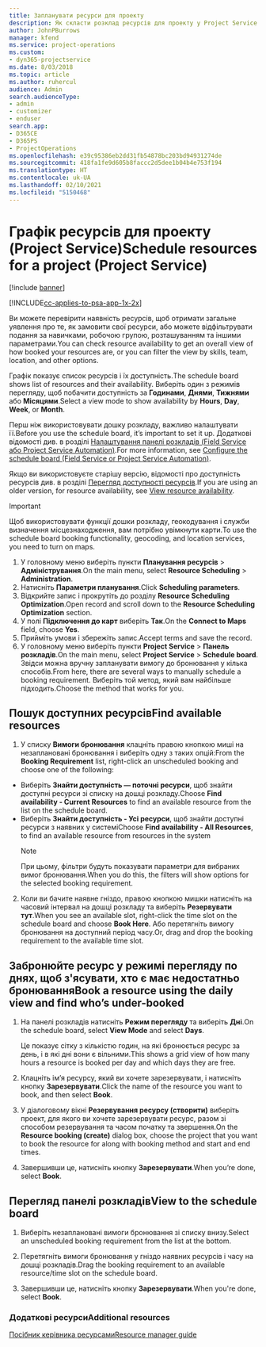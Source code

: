```yaml
---
title: Запланувати ресурси для проекту
description: Як скласти розклад ресурсів для проекту у Project Service
author: JohnPBurrows
manager: kfend
ms.service: project-operations
ms.custom:
- dyn365-projectservice
ms.date: 8/03/2018
ms.topic: article
ms.author: ruhercul
audience: Admin
search.audienceType:
- admin
- customizer
- enduser
search.app:
- D365CE
- D365PS
- ProjectOperations
ms.openlocfilehash: e39c95386eb2dd31fb54878bc203bd94931274de
ms.sourcegitcommit: 418fa1fe9d605b8faccc2d5dee1b04b4e753f194
ms.translationtype: HT
ms.contentlocale: uk-UA
ms.lasthandoff: 02/10/2021
ms.locfileid: "5150468"
---
```

# <a name="schedule-resources-for-a-project-project-service"></a><span data-ttu-id="ff87a-103">Графік ресурсів для проекту (Project Service)</span><span class="sxs-lookup"><span data-stu-id="ff87a-103">Schedule resources for a project (Project Service)</span></span>

[!include [banner](../includes/psa-now-project-operations.md)]

[!INCLUDE[cc-applies-to-psa-app-1x-2x](../includes/cc-applies-to-psa-app-1x-2x.md)]

<span data-ttu-id="ff87a-104">Ви можете перевірити наявність ресурсів, щоб отримати загальне уявлення про те, як замовити свої ресурси, або можете відфільтрувати подання за навичками, робочою групою, розташуванням та іншими параметрами.</span><span class="sxs-lookup"><span data-stu-id="ff87a-104">You can check resource availability to get an overall view of how booked your resources are, or you can filter the view by skills, team, location, and other options.</span></span>  
  
<span data-ttu-id="ff87a-105">Графік показує список ресурсів і їх доступність.</span><span class="sxs-lookup"><span data-stu-id="ff87a-105">The schedule board shows list of resources and their availability.</span></span> <span data-ttu-id="ff87a-106">Виберіть один з режимів перегляду, щоб побачити доступність за **Годинами**, **Днями**, **Тижнями** або **Місяцями**.</span><span class="sxs-lookup"><span data-stu-id="ff87a-106">Select a view mode to show availability by **Hours**, **Day**, **Week**, or **Month**.</span></span>  
  
<span data-ttu-id="ff87a-107">Перш ніж використовувати дошку розкладу, важливо налаштувати її.</span><span class="sxs-lookup"><span data-stu-id="ff87a-107">Before you use the schedule board, it’s important to set it up.</span></span> <span data-ttu-id="ff87a-108">Додаткові відомості див. в розділі [Налаштування панелі розкладів (Field Service або Project Service Automation)](https://docs.microsoft.com/dynamics365/field-service/configure-schedule-board).</span><span class="sxs-lookup"><span data-stu-id="ff87a-108">For more information, see [Configure the schedule board (Field Service or Project Service Automation)](https://docs.microsoft.com/dynamics365/field-service/configure-schedule-board).</span></span>
  
<span data-ttu-id="ff87a-109">Якщо ви використовуєте старішу версію, відомості про доступність ресурсів див. в розділі [Перегляд доступності ресурсів](../psa/view-resource-availability.md).</span><span class="sxs-lookup"><span data-stu-id="ff87a-109">If you are using an older version, for resource availability, see [View resource availability](../psa/view-resource-availability.md).</span></span>  

> [!IMPORTANT]
>  <span data-ttu-id="ff87a-110">Щоб використовувати функції дошки розкладу, геокодування і служби визначення місцезнаходження, вам потрібно увімкнути карти.</span><span class="sxs-lookup"><span data-stu-id="ff87a-110">To use the schedule board booking functionality, geocoding, and location services, you need to turn on maps.</span></span>  
> 
> 1. <span data-ttu-id="ff87a-111">У головному меню виберіть пункти **Планування ресурсів** > **Адміністрування**.</span><span class="sxs-lookup"><span data-stu-id="ff87a-111">On the main menu, select **Resource Scheduling** > **Administration**.</span></span>  
> 2. <span data-ttu-id="ff87a-112">Натисніть **Параметри планування**.</span><span class="sxs-lookup"><span data-stu-id="ff87a-112">Click **Scheduling parameters**.</span></span>  
> 3. <span data-ttu-id="ff87a-113">Відкрийте запис і прокрутіть до розділу **Resource Scheduling Optimization**.</span><span class="sxs-lookup"><span data-stu-id="ff87a-113">Open record and scroll down to the **Resource Scheduling Optimization** section.</span></span>  
> 4. <span data-ttu-id="ff87a-114">У полі **Підключення до карт** виберіть **Так**.</span><span class="sxs-lookup"><span data-stu-id="ff87a-114">On the **Connect to Maps** field, choose **Yes**.</span></span>  
> 5. <span data-ttu-id="ff87a-115">Прийміть умови і збережіть запис.</span><span class="sxs-lookup"><span data-stu-id="ff87a-115">Accept terms and save the record.</span></span>  
> 6. <span data-ttu-id="ff87a-116">У головному меню виберіть пункти **Project Service** > **Панель розкладів**.</span><span class="sxs-lookup"><span data-stu-id="ff87a-116">On the main menu, select **Project Service** > **Schedule board**.</span></span> <span data-ttu-id="ff87a-117">Звідси можна вручну запланувати вимогу до бронювання у кілька способів.</span><span class="sxs-lookup"><span data-stu-id="ff87a-117">From here, there are several ways to manually schedule a booking requirement.</span></span> <span data-ttu-id="ff87a-118">Виберіть той метод, який вам найбільше підходить.</span><span class="sxs-lookup"><span data-stu-id="ff87a-118">Choose the method that works for you.</span></span>
  
## <a name="find-available-resources"></a><span data-ttu-id="ff87a-119">Пошук доступних ресурсів</span><span class="sxs-lookup"><span data-stu-id="ff87a-119">Find available resources</span></span>

1.  <span data-ttu-id="ff87a-120">У списку **Вимоги бронювання** клацніть правою кнопкою миші на незаплановані бронювання і виберіть одну з таких опцій:</span><span class="sxs-lookup"><span data-stu-id="ff87a-120">From the **Booking Requirement** list, right-click an unscheduled booking and choose one of the following:</span></span>  
  
- <span data-ttu-id="ff87a-121">Виберіть **Знайти доступність — поточні ресурси**, щоб знайти доступні ресурси зі списку на дошці розкладу.</span><span class="sxs-lookup"><span data-stu-id="ff87a-121">Choose **Find availability - Current Resources** to find an available resource from the list on the schedule board.</span></span>  
- <span data-ttu-id="ff87a-122">Виберіть **Знайти доступність - Усі ресурси**, щоб знайти доступні ресурси з наявних у системі</span><span class="sxs-lookup"><span data-stu-id="ff87a-122">Choose **Find availability - All Resources**, to find an available resource from resources in the system</span></span>  
   > [!NOTE]
   >  <span data-ttu-id="ff87a-123">При цьому, фільтри будуть показувати параметри для вибраних вимог бронювання.</span><span class="sxs-lookup"><span data-stu-id="ff87a-123">When you do this, the filters will show options for the selected booking requirement.</span></span>  
  
2. <span data-ttu-id="ff87a-124">Коли ви бачите наявне гніздо, правою кнопкою мишки натисніть на часовий інтервал на дошці розкладу та виберіть **Резервувати тут**.</span><span class="sxs-lookup"><span data-stu-id="ff87a-124">When you see an available slot, right-click the time slot on the schedule board and choose **Book Here**.</span></span> <span data-ttu-id="ff87a-125">Або перетягніть вимогу бронювання на доступний період часу.</span><span class="sxs-lookup"><span data-stu-id="ff87a-125">Or, drag and drop the booking requirement to the available time slot.</span></span>  
  

## <a name="book-a-resource-using-the-daily-view-and-find-whos-under-booked"></a><span data-ttu-id="ff87a-126">Забронюйте ресурс у режимі перегляду по днях, щоб з'ясувати, хто є має недостатньо бронювання</span><span class="sxs-lookup"><span data-stu-id="ff87a-126">Book a resource using the daily view and find who’s under-booked</span></span>
  
1.  <span data-ttu-id="ff87a-127">На панелі розкладів натисніть **Режим перегляду** та виберіть **Дні**.</span><span class="sxs-lookup"><span data-stu-id="ff87a-127">On the schedule board, select **View Mode** and select **Days**.</span></span>  
  
    <span data-ttu-id="ff87a-128">Це показує сітку з кількістю годин, на які бронюється ресурс за день, і в які дні вони є вільними.</span><span class="sxs-lookup"><span data-stu-id="ff87a-128">This shows a grid view of how many hours a resource is booked per day and which days they are free.</span></span>  
  
2.  <span data-ttu-id="ff87a-129">Клацніть ім’я ресурсу, який ви хочете зарезервувати, і натисніть кнопку **Зарезервувати**.</span><span class="sxs-lookup"><span data-stu-id="ff87a-129">Click the name of the resource you want to book, and then select **Book**.</span></span>  
  
3.  <span data-ttu-id="ff87a-130">У діалоговому вікні **Резервування ресурсу (створити)** виберіть проект, для якого ви хочете зарезервувати ресурс, разом зі способом резервування та часом початку та звершення.</span><span class="sxs-lookup"><span data-stu-id="ff87a-130">On the **Resource booking (create)** dialog box, choose the project that you want to book the resource for along with booking method and start and end times.</span></span>  
  
4.  <span data-ttu-id="ff87a-131">Завершивши це, натисніть кнопку **Зарезервувати**.</span><span class="sxs-lookup"><span data-stu-id="ff87a-131">When you’re done, select **Book**.</span></span>  
  
## <a name="view-to-the-schedule-board"></a><span data-ttu-id="ff87a-132">Перегляд панелі розкладів</span><span class="sxs-lookup"><span data-stu-id="ff87a-132">View to the schedule board</span></span>
  
1.  <span data-ttu-id="ff87a-133">Виберіть незаплановані вимоги бронювання зі списку внизу.</span><span class="sxs-lookup"><span data-stu-id="ff87a-133">Select an unscheduled booking requirement from the list at the bottom.</span></span>  
  
2.  <span data-ttu-id="ff87a-134">Перетягніть вимоги бронювання у гніздо наявних ресурсів і часу на дошці розкладів.</span><span class="sxs-lookup"><span data-stu-id="ff87a-134">Drag the booking requirement to an available resource/time slot on the schedule board.</span></span>  
  
3.  <span data-ttu-id="ff87a-135">Завершивши це, натисніть кнопку **Зарезервувати**.</span><span class="sxs-lookup"><span data-stu-id="ff87a-135">When you're done, select **Book**.</span></span>  
  
### <a name="additional-resources"></a><span data-ttu-id="ff87a-136">Додаткові ресурси</span><span class="sxs-lookup"><span data-stu-id="ff87a-136">Additional resources</span></span>  
 [<span data-ttu-id="ff87a-137">Посібник керівника ресурсами</span><span class="sxs-lookup"><span data-stu-id="ff87a-137">Resource manager guide</span></span>](../psa/resource-manager-guide.md)
